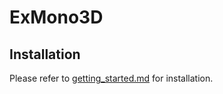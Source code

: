# ExMono3D

## Installation

Please refer to [getting_started.md](docs/getting_started.md) for installation.

